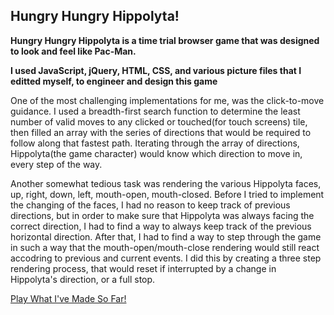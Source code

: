 ## Hungry Hungry Hippolyta!
**Hungry Hungry Hippolyta is a time trial browser game that was designed to look and feel like Pac-Man.**

**I used JavaScript, jQuery, HTML, CSS, and various picture files that I editted myself, to engineer and design this game**


One of the most challenging implementations for me, was the click-to-move guidance.  I used a breadth-first search function to determine the least number of valid moves to any clicked or touched(for touch screens) tile, then filled an array with the series of directions that would be required to follow along that fastest path.  Iterating through the array of directions, Hippolyta(the game character) would know which direction to move in, every step of the way.

Another somewhat tedious task was rendering the various Hippolyta faces, up, right, down, left, mouth-open, mouth-closed.  Before I tried to implement the changing of the faces, I had no reason to keep track of previous directions, but in order to make sure that Hippolyta was always facing the correct direction, I had to find a way to always keep track of the previous horizontal direction.  After that, I had to find a way to step through the game in such a way that the mouth-open/mouth-close rendering would still react accodring to previous and current events.  I did this by creating a three step rendering process, that would reset if interrupted by a change in Hippolyta's direction, or a full stop.


[Play What I've Made So Far!](http://rserrano169.github.io/HungryHungryHippolyta/html/hhh.html)
